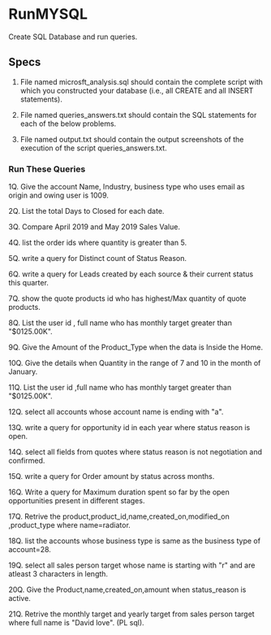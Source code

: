 # RunMYSQL
Create SQL Database and run queries.

Specs
--------


1. File named microsft_analysis.sql should contain the complete script with which you constructed your database (i.e., all CREATE and all INSERT statements).

2. File named queries_answers.txt should contain the SQL statements for each of the below problems.

3. File named output.txt should contain the output screenshots of the execution of the script
queries_answers.txt.


###  Run These Queries

1Q.   Give the account Name, Industry, business type who uses email as origin  and owing user is 1009.

2Q.   List the total Days to Closed for each date.

3Q.   Compare April 2019 and May 2019 Sales Value.

4Q.   list the order ids where quantity is greater than 5.

5Q.   write a query for Distinct count of Status Reason.

6Q.   write a query for Leads created by each source & their current status this quarter.

7Q.   show the quote products id who has highest/Max quantity of quote products.

8Q.   List the user id , full name who has monthly target greater than "$0125.00K".

9Q.   Give the Amount  of the Product_Type when the data is Inside the Home.

10Q.  Give the details when Quantity in the range of 7 and 10 in the month of January.

11Q.  List the user id ,full name who has monthly target greater than "$0125.00K".

12Q.  select all accounts whose account name is ending with "a".

13Q.  write a query for opportunity id  in each year where status reason is open.

14Q.  select all fields from quotes where status reason is not negotiation and confirmed.

15Q.  write a query for Order amount by status across months.

16Q.  Write a query for Maximum duration spent so far by the open opportunities present in different stages.

17Q.  Retrive the product,product_id,name,created_on,modified_on ,product_type where name=radiator.

18Q.  list the accounts whose business type is same as the business type of account=28.

19Q.  select all sales person target whose name is starting with "r" and are atleast 3 characters in length.

20Q.  Give the Product,name,created_on,amount when status_reason is active.

21Q. Retrive the monthly target and yearly target from sales person target where full name is "David love". (PL sql).
